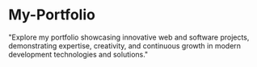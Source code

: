 # My-Portfolio
"Explore my portfolio showcasing innovative web and software projects, demonstrating expertise, creativity, and continuous growth in modern development technologies and solutions."

